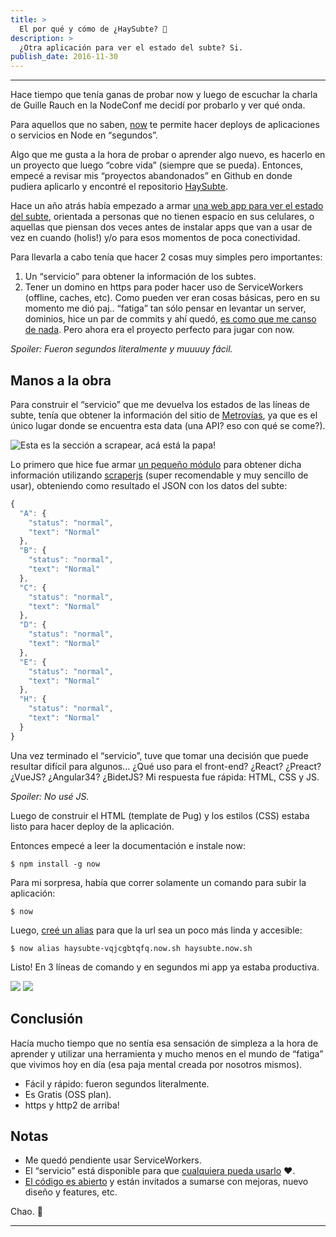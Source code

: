 ```yaml
---
title: >
  El por qué y cómo de ¿HaySubte? 🚊
description: >
  ¿Otra aplicación para ver el estado del subte? Si.
publish_date: 2016-11-30
---
```


---

Hace tiempo que tenía ganas de probar now y luego de escuchar la charla de Guille Rauch en la NodeConf me decidí por probarlo y ver qué onda.

Para aquellos que no saben, [now](https://vercel.com/home) te permite hacer deploys de aplicaciones o servicios en Node en “segundos”.

Algo que me gusta a la hora de probar o aprender algo nuevo, es hacerlo en un proyecto que luego “cobre vida” (siempre que se pueda). Entonces, empecé a revisar mis “proyectos abandonados” en Github en donde pudiera aplicarlo y encontré el repositorio [HaySubte](https://github.com/pazguille/haysubte).

Hace un año atrás había empezado a armar [una web app para ver el estado del subte](https://haysubte.herokuapp.com/), orientada a personas que no tienen espacio en sus celulares, o aquellas que piensan dos veces antes de instalar apps que van a usar de vez en cuando (holis!) y/o para esos momentos de poca conectividad.

Para llevarla a cabo tenía que hacer 2 cosas muy simples pero importantes:

1. Un “servicio” para obtener la información de los subtes.
2. Tener un domino en https para poder hacer uso de ServiceWorkers (offline, caches, etc).
Como pueden ver eran cosas básicas, pero en su momento me dió paj.. “fatiga” tan sólo pensar en levantar un server, dominios, hice un par de commits y ahí quedó, [es como que me canso de nada](https://www.youtube.com/watch?v=wAmyDO8LEps&t=34s&ab_channel=MediosRegistrados). Pero ahora era el proyecto perfecto para jugar con now.

*Spoiler: Fueron segundos literalmente y muuuuy fácil.*

## Manos a la obra
Para construir el “servicio” que me devuelva los estados de las líneas de subte, tenía que obtener la información del sitio de [Metrovías](https://www.metrovias.com.ar/), ya que es el único lugar donde se encuentra esta data (una API? eso con qué se come?).

![Esta es la sección a scrapear, acá está la papa!](https://miro.medium.com/max/586/1*4s1Uuyh9jFHJyi5KGIocBA.png)


Lo primero que hice fue armar [un pequeño módulo](https://github.com/pazguille/haysubte/blob/master/api/linesStatus.js) para obtener dicha información utilizando [scraperjs](https://github.com/ruipgil/scraperjs) (super recomendable y muy sencillo de usar), obteniendo como resultado el JSON con los datos del subte:

```js
{
  "A": {
    "status": "normal",
    "text": "Normal"
  },
  "B": {
    "status": "normal",
    "text": "Normal"
  },
  "C": {
    "status": "normal",
    "text": "Normal"
  },
  "D": {
    "status": "normal",
    "text": "Normal"
  },
  "E": {
    "status": "normal",
    "text": "Normal"
  },
  "H": {
    "status": "normal",
    "text": "Normal"
  }
}
```

Una vez terminado el “servicio”, tuve que tomar una decisión que puede resultar difícil para algunos… ¿Qué uso para el front-end? ¿React? ¿Preact? ¿VueJS? ¿Angular34? ¿BidetJS? Mi respuesta fue rápida: HTML, CSS y JS.

*Spoiler: No usé JS.*

Luego de construir el HTML (template de Pug) y los estilos (CSS) estaba listo para hacer deploy de la aplicación.

Entonces empecé a leer la documentación e instale now:

```
$ npm install -g now
```

Para mi sorpresa, había que correr solamente un comando para subir la aplicación:

```
$ now
```

Luego, [creé un alias](https://vercel.com/docs/cli#commands/alias) para que la url sea un poco más linda y accesible:

```
$ now alias haysubte-vqjcgbtqfq.now.sh haysubte.now.sh
```

Listo! En 3 líneas de comando y en segundos mi app ya estaba productiva.

![](https://miro.medium.com/max/640/1*unxFfOCOx0Mz2_HBrrvCEw.jpeg)
![](https://miro.medium.com/max/640/1*7HM661oBEpnkw0sKIa2oBQ.jpeg)


## Conclusión
Hacía mucho tiempo que no sentía esa sensación de simpleza a la hora de aprender y utilizar una herramienta y mucho menos en el mundo de “fatiga” que vivimos hoy en día (esa paja mental creada por nosotros mismos).

- Fácil y rápido: fueron segundos literalmente.
- Es Gratis (OSS plan).
- https y http2 de arriba!

## Notas
- Me quedó pendiente usar ServiceWorkers.
- El “servicio” está disponible para que [cualquiera pueda usarlo](https://haysubte.herokuapp.com/api) ❤.
- [El código es abierto](https://github.com/pazguille/haysubte) y están invitados a sumarse con mejoras, nuevo diseño y features, etc.

Chao. 🚀

---
